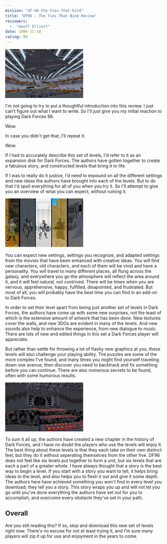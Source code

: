 ```yaml
---
mission: "df-96-the-ties-that-bind"
title: "DF96 - The Ties That Bind Review"
reviewers: 
  -  "Geoff Elliott"
date: 1996-11-18
rating: 98
---
```


![DF96 screenshot 1](./df961.png "The Crow waits to be liberated from its docking bay in the first level of this extensive set.")

I'm not going to try to put a thoughtful introduction into this review. I just can't figure out what I want to write. So I'll just give you my initial reaction to playing Dark Forces 96.

Wow.

In case you didn't get that, I'll repeat it.

Wow.

If I had to accurately describe this set of levels, I'd refer to it as an expansion disk for Dark Forces. The authors have gotten together to create a fabulous story, and constructed levels that bring it to life.

If I was to really do it justice, I'd need to expound on all the different settings and new ideas the authors have brought into each of the levels. But to do that I'd spoil everything for all of you when you try it. So I'll attempt to give you an overview of what you can expect, without ruining it.

![DF96 screenshot 2](./df962.png "Nice looking WAXs help to bring the new characters of DF96 to life.")

You can expect new settings, settings you recognize, and adapted settings from the movies that have been enhanced with creative ideas. You will find new characters, old characters, and each of them will be vivid and have a personality. You will travel to many different places, all flung across the galaxy, and everywhere you go the atmosphere will reflect the area around it, and it will feel natural, not contrived. There will be times when you are nervous, apprehensive, happy, fulfilled, disapointed, and frustrated. But most of all, you will probably have the best time you can find in an add-on to Dark Forces.

In order to set their level apart from being just another set of levels in Dark Forces, the authors have come up with some new surprises, not the least of which is the extensive amount of artwork that has been done. New textures cover the walls, and new 3DOs are evident in many of the levels. And new sounds also help to enhance the experience, from new dialogue to music. There are lots of new and edited things in this set a Dark Forces player will appreciate.

But rather than settle for throwing a lot of flashy new graphics at you, these levels will also challenge your playing ability. The puzzles are some of the more complex I've found, and many times you might find yourself traveling down one avenue, then discover you need to backtrack and fix something before you can continue. There are also numerous secrets to be found, often with some humorous results.

![DF96 screenshot 3](./df963.png "Is this familiar to you? New ideas are combined with old to create a truly unique experience.")

To sum it all up, the authors have created a new chapter in the history of Dark Forces, and I have no doubt the players who use the levels will enjoy it. The best thing about these levels is that they each take on their own distinct feel, but they do it without seperating themselves from the other five. DF96 does not feel like six levels put together to form a unit, but six levels that are each a part of a greater whole. I have always thought that a story is the best way to begin a level. If you start with a story you want to tell, it helps bring ideas to the level, and also helps you to flesh it out and give it some depth. The authors here have achieved something you won't find in every level you download; they tell you a story. This story wraps you up and will not let you go until you've done everything the authors have set out for you to accomplish, and overcome every obstacle they've set in your path.

## Overall

Are you still reading this? If so, stop and download this new set of levels right now. There's no excuse for not at least trying it, and I'm sure many players will zip it up for use and enjoyment in the years to come.